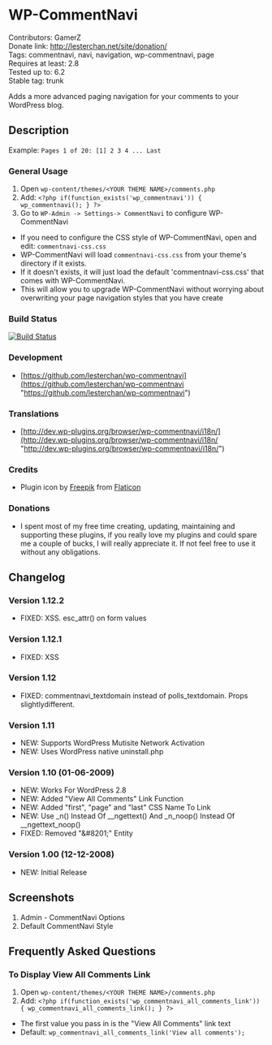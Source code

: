 # WP-CommentNavi
Contributors: GamerZ  
Donate link: http://lesterchan.net/site/donation/  
Tags: commentnavi, navi, navigation, wp-commentnavi, page  
Requires at least: 2.8  
Tested up to: 6.2  
Stable tag: trunk  

Adds a more advanced paging navigation for your comments to your WordPress blog.

## Description
Example: `Pages 1 of 20: [1] 2 3 4 ... Last`

### General Usage
1. Open `wp-content/themes/<YOUR THEME NAME>/comments.php`
2. Add: `<?php if(function_exists('wp_commentnavi')) { wp_commentnavi(); } ?>`
3. Go to `WP-Admin -> Settings-> CommentNavi` to configure WP-CommentNavi

* If you need to configure the CSS style of WP-CommentNavi, open and edit: `commentnavi-css.css`
* WP-CommentNavi will load `commentnavi-css.css` from your theme's directory if it exists.
* If it doesn't exists, it will just load the default 'commentnavi-css.css' that comes with WP-CommentNavi.
* This will allow you to upgrade WP-CommentNavi without worrying about overwriting your page navigation styles that you have create

### Build Status
[![Build Status](https://travis-ci.org/lesterchan/wp-commentnavi.svg?branch=master)](https://travis-ci.org/lesterchan/wp-commentnavi)

### Development
* [https://github.com/lesterchan/wp-commentnavi](https://github.com/lesterchan/wp-commentnavi "https://github.com/lesterchan/wp-commentnavi")

### Translations
* [http://dev.wp-plugins.org/browser/wp-commentnavi/i18n/](http://dev.wp-plugins.org/browser/wp-commentnavi/i18n/ "http://dev.wp-plugins.org/browser/wp-commentnavi/i18n/")

### Credits
* Plugin icon by [Freepik](http://www.freepik.com) from [Flaticon](http://www.flaticon.com)

### Donations
* I spent most of my free time creating, updating, maintaining and supporting these plugins, if you really love my plugins and could spare me a couple of bucks, I will really appreciate it. If not feel free to use it without any obligations.

## Changelog
### Version 1.12.2
* FIXED: XSS. esc_attr() on form values

### Version 1.12.1
* FIXED: XSS

### Version 1.12
* FIXED: commentnavi_textdomain instead of polls_textdomain. Props slightlydifferent.

### Version 1.11
* NEW: Supports WordPress Mutisite Network Activation
* NEW: Uses WordPress native uninstall.php

### Version 1.10 (01-06-2009)
* NEW: Works For WordPress 2.8
* NEW: Added "View All Comments" Link Function
* NEW: Added "first", "page" and "last" CSS Name To Link
* NEW: Use _n() Instead Of __ngettext() And _n_noop() Instead Of __ngettext_noop()
* FIXED: Removed "&amp;#8201;" Entity

### Version 1.00 (12-12-2008)
* NEW: Initial Release

## Screenshots

1. Admin - CommentNavi Options
2. Default CommentNavi Style

## Frequently Asked Questions

### To Display View All Comments Link
1. Open `wp-content/themes/<YOUR THEME NAME>/comments.php`
2. Add:
`<?php if(function_exists('wp_commentnavi_all_comments_link')) { wp_commentnavi_all_comments_link(); } ?>`
* The first value you pass in is the "View All Comments" link text
* Default: `wp_commentnavi_all_comments_link('View all comments');`
